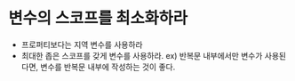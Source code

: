# 변수의 스코프를 최소화하라
- 프로퍼티보다는 지역 변수를 사용하라
- 최대한 좁은 스코프를 갖게 변수를 사용하라. ex) 반복문 내부에서만 변수가 사용된다면, 변수를 반복문 내부에 작성하는 것이 좋다.
